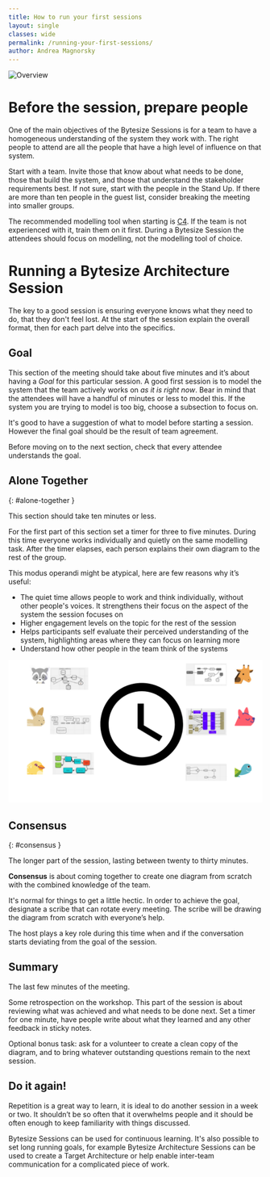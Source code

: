 ```yaml
---
title: How to run your first sessions
layout: single
classes: wide
permalink: /running-your-first-sessions/
author: Andrea Magnorsky
---
```

![Overview](http://bytesizearchitecturesessions.com/images/bytesize-overview.png)

# Before the session, prepare people 

One of the main objectives of the Bytesize Sessions is for a team to have a homogeneous understanding of the system they work with. The right people to attend are all the people that have a high level of influence on that system. 

Start with a team. Invite those that know about what needs to be done, those that build the system, and those that understand the stakeholder requirements best. If not sure, start with the people in the Stand Up. If there are more than ten people in the guest list, consider breaking the meeting into smaller groups.

The recommended modelling tool when starting is [C4](https://c4model.com/). If the team is not experienced with it, train them on it first. During a Bytesize Session the attendees should focus on modelling, not the modelling tool of choice. 

# Running a Bytesize Architecture Session

The key to a good session is ensuring everyone knows what they need to do, that they don't feel lost. At the start of the session explain the overall format, then for each part delve into the specifics. 

## Goal

This section of the meeting should take about five minutes and it’s about having a _Goal_ for this particular session. A good first session is to model the system that the team actively works on *as it is right now*. Bear in mind that the attendees will have a handful of minutes or less to model this. If the system you are trying to model is too big, choose a subsection to focus on. 

It's good to have a suggestion of what to model before starting a session. However the final goal  should be the result of team agreement.

Before moving on to the next section, check that every attendee understands the goal. 

## Alone Together 
{: #alone-together }

This section should take ten minutes or less.

For the first part of this section set a timer for three to five minutes. During this time everyone works individually and quietly on the same modelling task. After the timer elapses, each person explains their own diagram to the rest of the group. 

This modus operandi might be atypical, here are few reasons why it’s useful:

* The quiet time allows people to work and think individually, without other people's voices. It strengthens their focus on the aspect of the system the session focuses on
* Higher engagement levels on the topic for the rest of the session
* Helps participants self evaluate their perceived understanding of the system, highlighting areas where they can focus on learning more
* Understand how other people in the team think of the systems

![Image of participants with their individual models](/images/alone-together.png)

## Consensus
{: #consensus }

The longer part of the session, lasting between twenty to thirty minutes. 

__Consensus__ is about coming together to create one diagram from scratch with the combined knowledge of the team. 

It's normal for things to get a little hectic. In order to achieve the goal, designate a scribe that can rotate every meeting. The scribe will be drawing the diagram from scratch with everyone’s help. 

The host plays a key role during this time when and if the conversation starts deviating from the goal of the session.


## Summary

The last few minutes of the meeting.

Some retrospection on the workshop. This part of the session is about reviewing what was achieved and what needs to be done next. Set a timer for one minute, have people write about what they learned and any other feedback in sticky notes. 

Optional bonus task: ask for a volunteer to create a clean copy of the diagram, and to bring whatever outstanding questions remain to the next session.

## Do it again!

Repetition is a great way to learn, it is ideal to do another session in a week or two. It shouldn’t be so often that it overwhelms people and it should be often enough to keep familiarity with things discussed.

Bytesize Sessions can be used for continuous learning. It's also possible to set long running goals, for example Bytesize Architecture Sessions can be used to create a Target Architecture  or help enable inter-team communication for a complicated piece of work.
